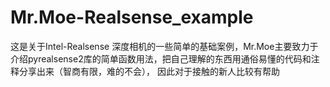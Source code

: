 # Mr.Moe-Realsense_example


这是关于Intel-Realsense 深度相机的一些简单的基础案例，Mr.Moe主要致力于介绍pyrealsense2库的简单函数用法，把自己理解的东西用通俗易懂的代码和注释分享出来（智商有限，难的不会），
因此对于接触的新人比较有帮助
